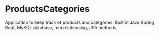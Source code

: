 # ProductsCategories
Application to keep track of products and categories. Built in Java Spring Boot, MySQL database, n:m relationship, JPA methods.
